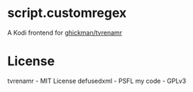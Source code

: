 # script.customregex
A Kodi frontend for [ghickman/tvrenamr](https://github.com/ghickman/tvrenamr)

# License
tvrenamr - MIT License
defusedxml - PSFL
my code - GPLv3

